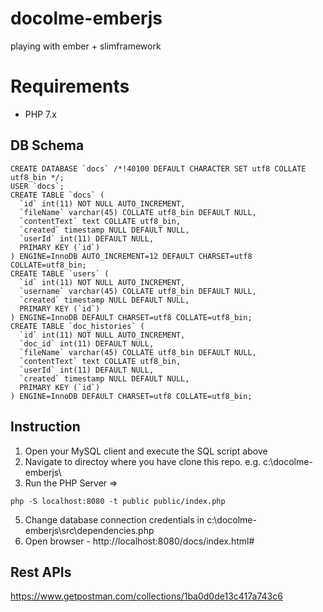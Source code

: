 # docolme-emberjs
playing with ember + slimframework

# Requirements
* PHP 7.x

## DB Schema
```
CREATE DATABASE `docs` /*!40100 DEFAULT CHARACTER SET utf8 COLLATE utf8_bin */;
USER `docs`;
CREATE TABLE `docs` (
  `id` int(11) NOT NULL AUTO_INCREMENT,
  `fileName` varchar(45) COLLATE utf8_bin DEFAULT NULL,
  `contentText` text COLLATE utf8_bin,
  `created` timestamp NULL DEFAULT NULL,
  `userId` int(11) DEFAULT NULL,
  PRIMARY KEY (`id`)
) ENGINE=InnoDB AUTO_INCREMENT=12 DEFAULT CHARSET=utf8 COLLATE=utf8_bin;
CREATE TABLE `users` (
  `id` int(11) NOT NULL AUTO_INCREMENT,
  `username` varchar(45) COLLATE utf8_bin DEFAULT NULL,
  `created` timestamp NULL DEFAULT NULL,
  PRIMARY KEY (`id`)
) ENGINE=InnoDB DEFAULT CHARSET=utf8 COLLATE=utf8_bin;
CREATE TABLE `doc_histories` (
  `id` int(11) NOT NULL AUTO_INCREMENT,
  `doc_id` int(11) DEFAULT NULL,
  `fileName` varchar(45) COLLATE utf8_bin DEFAULT NULL,
  `contentText` text COLLATE utf8_bin,
  `userId` int(11) DEFAULT NULL,
  `created` timestamp NULL DEFAULT NULL,
  PRIMARY KEY (`id`)
) ENGINE=InnoDB DEFAULT CHARSET=utf8 COLLATE=utf8_bin;
```
## Instruction
1. Open your MySQL client and execute the SQL script above
2. Navigate to directoy where you have clone this repo. e.g.  c:\docolme-emberjs\
3. Run the PHP Server => 
```
php -S localhost:8080 -t public public/index.php
```
5. Change database connection credentials in c:\docolme-emberjs\src\dependencies.php
4. Open browser - http://localhost:8080/docs/index.html# 

## Rest APIs
https://www.getpostman.com/collections/1ba0d0de13c417a743c6
